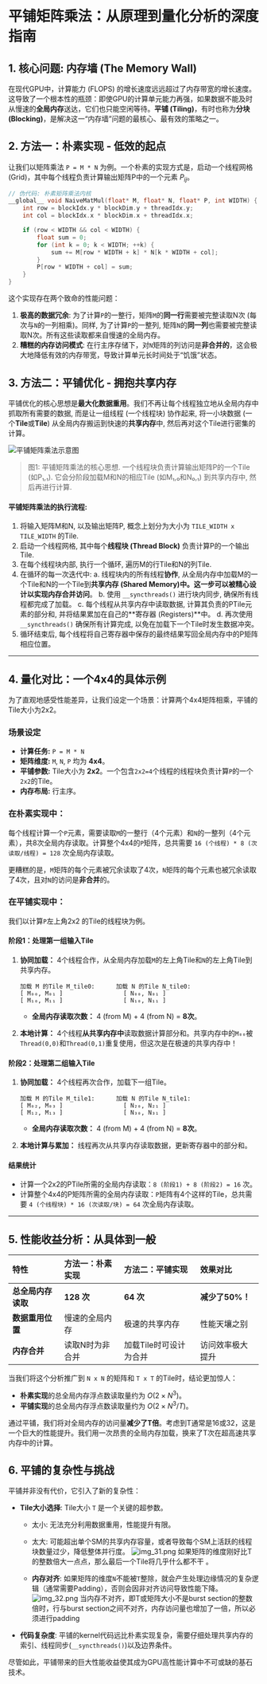 # 平铺矩阵乘法：从原理到量化分析的深度指南

## 1. 核心问题: 内存墙 (The Memory Wall)

在现代GPU中，计算能力 (FLOPS) 的增长速度远远超过了内存带宽的增长速度。这导致了一个根本性的瓶颈：即使GPU的计算单元能力再强，如果数据不能及时从慢速的**全局内存**送达，它们也只能空闲等待。**平铺 (Tiling)**，有时也称为**分块 (Blocking)**，是解决这一“内存墙”问题的最核心、最有效的策略之一。

## 2. 方法一：朴素实现 - 低效的起点

让我们以矩阵乘法 `P = M * N` 为例。一个朴素的实现方式是，启动一个线程网格 (Grid)，其中每个线程负责计算输出矩阵P中的一个元素 $P_{ij}$。

```cpp
// 伪代码: 朴素矩阵乘法内核
__global__ void NaiveMatMul(float* M, float* N, float* P, int WIDTH) {
    int row = blockIdx.y * blockDim.y + threadIdx.y;
    int col = blockIdx.x * blockDim.x + threadIdx.x;

    if (row < WIDTH && col < WIDTH) {
        float sum = 0;
        for (int k = 0; k < WIDTH; ++k) {
            sum += M[row * WIDTH + k] * N[k * WIDTH + col];
        }
        P[row * WIDTH + col] = sum;
    }
}
```

这个实现存在两个致命的性能问题：

1. **极高的数据冗余**: 为了计算`P`的一整行，矩阵`M`的**同一行**需要被完整读取N次 (每次与`N`的一列相乘)。同样, 为了计算`P`的一整列, 矩阵`N`的**同一列**也需要被完整读取N次。所有这些读取都来自慢速的全局内存。
2. **糟糕的内存访问模式**: 在行主序存储下，对`N`矩阵的列访问是**非合并的**，这会极大地降低有效的内存带宽，导致计算单元长时间处于“饥饿”状态。

## 3. 方法二：平铺优化 - 拥抱共享内存

平铺优化的核心思想是**最大化数据重用**。我们不再让每个线程独立地从全局内存中抓取所有需要的数据, 而是让一组线程 (一个线程块) 协作起来, 将一小块数据 (一个**Tile**或**Tile**) 从全局内存搬运到快速的**共享内存**中, 然后再对这个Tile进行密集的计算。

![平铺矩阵乘法示意图](imgFile/img_29.png)

> 图1: 平铺矩阵乘法的核心思想. 一个线程块负责计算输出矩阵P的一个Tile (如P₁,₁). 它会分阶段加载M和N的相应Tile (如M₁,₀和N₀,₁) 到共享内存中, 然后再进行计算.

#### 平铺矩阵乘法的执行流程:

1. 将输入矩阵M和N, 以及输出矩阵P, 概念上划分为大小为 `TILE_WIDTH x TILE_WIDTH` 的Tile.
2. 启动一个线程网格, 其中每个**线程块 (Thread Block)** 负责计算P的一个输出Tile.
3. 在每个线程块内部, 执行一个循环, 遍历M的行Tile和N的列Tile.
4. 在循环的每一次迭代中:
   a.  线程块内的所有线程**协作**, 从全局内存中加载M的一个Tile和N的一个Tile到**共享内存 (Shared Memory)**中。这一步可以被精心设计以实现**内存合并访问**。
   b.  使用 `__syncthreads()` 进行块内同步, 确保所有线程都完成了加载。
   c.  每个线程从共享内存中读取数据, 计算其负责的PTile元素的部分和, 并将结果累加在自己的**寄存器 (Registers)**中。
   d.  再次使用 `__syncthreads()` 确保所有计算完成, 以免在加载下一个Tile时发生数据冲突。
5. 循环结束后, 每个线程将自己寄存器中保存的最终结果写回全局内存中的P矩阵相应位置。

---

## 4. 量化对比：一个4x4的具体示例

为了直观地感受性能差异，让我们设定一个场景：计算两个4x4矩阵相乘，平铺的Tile大小为2x2。

### 场景设定

* **计算任务:** `P = M * N`
* **矩阵维度:** `M`, `N`, `P` 均为 **4x4**。
* **平铺参数:** Tile大小为 **2x2**。一个包含`2x2=4`个线程的线程块负责计算`P`的一个`2x2`的Tile。
* **内存布局:** 行主序。

### 在朴素实现中：

每个线程计算一个`P`元素，需要读取`M`的一整行（4个元素）和`N`的一整列（4个元素），共8次全局内存读取。计算整个4x4的`P`矩阵，总共需要 `16 (个线程) * 8 (次读取/线程) = 128` 次全局内存读取。

更糟糕的是，`M`矩阵的每个元素被冗余读取了4次，`N`矩阵的每个元素也被冗余读取了4次，且对`N`的访问是**非合并**的。

### 在平铺实现中：

我们以计算`P`左上角2x2 的Tile的线程块为例。

#### 阶段1：处理第一组输入Tile

1. **协同加载：** 4个线程合作，从全局内存加载`M`的左上角Tile和`N`的左上角Tile到共享内存。

   ```
   加载 M 的Tile M_tile0:      加载 N 的Tile N_tile0:
   [ M₀₀, M₀₁ ]                 [ N₀₀, N₀₁ ]
   [ M₁₀, M₁₁ ]                 [ N₁₀, N₁₁ ]
   ```

   * **全局内存读取次数：** 4 (from M) + 4 (from N) = **8次**。
2. **本地计算：** 4个线程**从共享内存中**读取数据计算部分和。共享内存中的`M₀₀`被`Thread(0,0)`和`Thread(0,1)`重复使用，但这次是在极速的共享内存中！

#### 阶段2：处理第二组输入Tile

1. **协同加载：** 4个线程再次合作，加载下一组Tile。

   ```
   加载 M 的Tile M_tile1:      加载 N 的Tile N_tile1:
   [ M₀₂, M₀₃ ]                 [ N₂₀, N₂₁ ]
   [ M₁₂, M₁₃ ]                 [ N₃₀, N₃₁ ]
   ```

   * **全局内存读取次数：** 4 (from M) + 4 (from N) = **8次**。
2. **本地计算与累加：** 线程再次从共享内存读取数据，更新寄存器中的部分和。

#### 结果统计

* 计算一个2x2的PTile所需的全局内存读取：`8 (阶段1) + 8 (阶段2) = 16` 次。
* 计算整个4x4的P矩阵所需的全局内存读取：`P`矩阵有4个这样的Tile，总共需要 `4 (个线程块) * 16 (次读取/块) = 64` 次全局内存读取。

---

## 5. 性能收益分析：从具体到一般


| 特性               | 方法一：朴素实现 | 方法二：平铺实现       | 效果对比         |
| :----------------- | :--------------- | :--------------------- | :--------------- |
| **总全局内存读取** | **128 次**       | **64 次**              | **减少了50%！**  |
| **数据重用位置**   | 慢速的全局内存   | 极速的共享内存         | 性能天壤之别     |
| **内存合并**       | 读取N时为非合并  | 加载Tile时可设计为合并 | 访问效率极大提升 |

当我们将这个分析推广到 `N x N` 的矩阵和 `T x T` 的Tile时，结论更加惊人：

* **朴素实现**的总全局内存浮点数读取量约为 $O(2 \times N^3)$。
* **平铺实现**的总全局内存浮点数读取量约为 $O(2 \times N^3 / T)$。

通过平铺，我们将对全局内存的访问量**减少了T倍**。考虑到T通常是16或32，这是一个巨大的性能提升。我们用一次昂贵的全局内存加载，换来了T次在超高速共享内存中的计算。

## 6. 平铺的复杂性与挑战

平铺并非没有代价，它引入了新的复杂性：

* **Tile大小选择**: Tile大小 `T` 是一个关键的超参数。
  * 太小: 无法充分利用数据重用，性能提升有限。
  * 太大: 可能超出单个SM的共享内存容量，或者导致每个SM上活跃的线程块数量过少，降低整体并行度。
![img_31.png](imgFile/img_31.png)
如果矩阵的维度刚好比T的整数倍大一点点，那么最后一个Tile将几乎什么都不干 。

  * **内存对齐**: 如果矩阵的维度`N`不能被`T`整除，就会产生处理边缘情况的复杂逻辑（通常需要Padding），否则会因非对齐访问导致性能下降。
  ![img_32.png](imgFile/img_32.png)
  当内存不对齐，即T或矩阵大小不是burst section的整数倍时，行与burst section之间不对齐，内存访问量也增加了一倍，所以必须进行padding

* **代码复杂度**: 平铺的kernel代码远比朴素实现复杂，需要仔细处理共享内存的索引、线程同步(`__syncthreads()`)以及边界条件。

尽管如此，平铺带来的巨大性能收益使其成为GPU高性能计算中不可或缺的基石技术。
